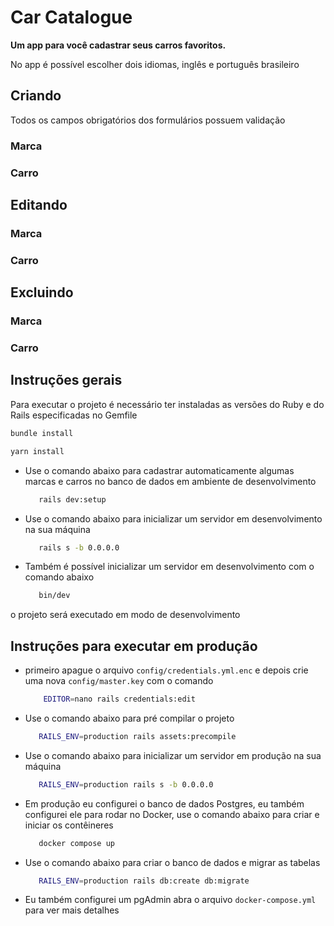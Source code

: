 # Car Catalogue

__Um app para você cadastrar seus carros favoritos.__



No app é possível escolher dois idiomas, inglês e português brasileiro

## Criando

Todos os campos obrigatórios dos formulários possuem validação

### Marca 



### Carro



## Editando

### Marca



### Carro



## Excluindo

### Marca



### Carro



## Instruções gerais

Para executar o projeto é necessário ter instaladas as versões do Ruby e do Rails especificadas no Gemfile

```bash
bundle install
```

```bash
yarn install 
```
* Use o comando abaixo para cadastrar automaticamente algumas marcas e carros no banco de dados em ambiente de desenvolvimento

    ```bash
       rails dev:setup
    ```

* Use o comando abaixo para inicializar um servidor em desenvolvimento na sua máquina

    ```bash
       rails s -b 0.0.0.0 
    ```
* Também é possível inicializar um servidor em desenvolvimento com o comando abaixo

    ```bash
       bin/dev
    ```

o projeto será executado em modo de desenvolvimento

## Instruções para executar em produção

* primeiro apague o arquivo `config/credentials.yml.enc` e depois crie uma nova `config/master.key`  com o comando 

    ```bash 
        EDITOR=nano rails credentials:edit 
    ```

* Use o comando abaixo para pré compilar o projeto
    ```bash 
       RAILS_ENV=production rails assets:precompile 
    ```
* Use o comando abaixo para inicializar um servidor em produção na sua máquina
    ```bash 
       RAILS_ENV=production rails s -b 0.0.0.0 
    ```  
* Em produção eu configurei o banco de dados Postgres, eu também configurei ele para rodar no Docker, use o comando abaixo para criar e iniciar os contêineres

    ```bash 
       docker compose up 
    ```  
* Use o comando abaixo para criar o banco de dados e migrar as tabelas    

    ```bash 
       RAILS_ENV=production rails db:create db:migrate
    ```  

* Eu também configurei um pgAdmin abra o arquivo `docker-compose.yml` para ver mais detalhes

    
